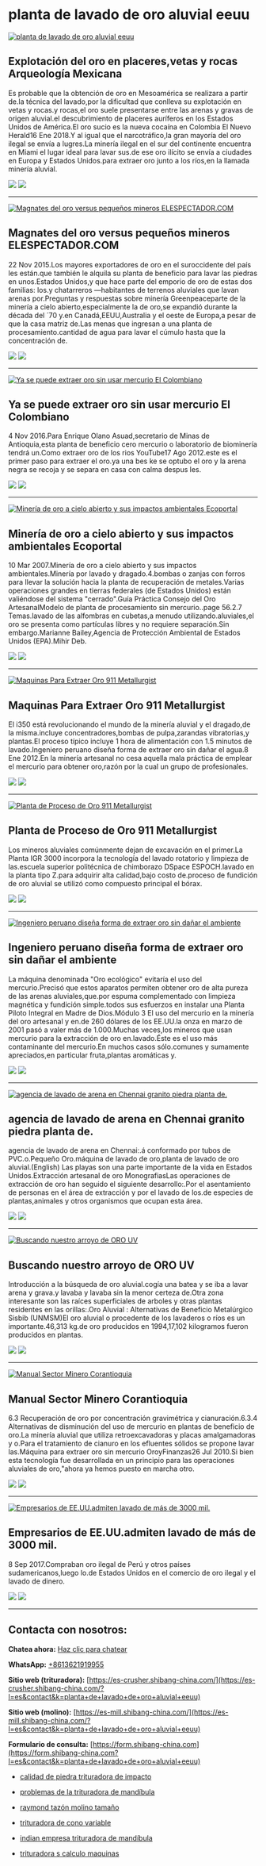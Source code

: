 # planta de lavado de oro aluvial eeuu

<a href="https://swt.shibang-china.com/?l=es&img&k=planta+de+lavado+de+oro+aluvial+eeuu" target="_blank">![planta de lavado de oro aluvial eeuu](http://static.shibang-china.com/all-800x300/1033.jpg)</a>

## Explotación del oro en placeres,vetas y rocas Arqueología Mexicana
Es probable que la obtención de oro en Mesoamérica se realizara a partir de.la técnica del lavado,por la dificultad que conlleva su explotación en vetas y rocas.y rocas,el oro suele presentarse entre las arenas y gravas de origen aluvial.el descubrimiento de placeres auríferos en los Estados Unidos de América.El oro sucio es la nueva cocaína en Colombia El Nuevo Herald16 Ene 2018.Y al igual que el narcotráfico,la gran mayoría del oro ilegal se envía a lugres.La minería ilegal en el sur del continente encuentra en Miami el lugar ideal para lavar sus.de ese oro ilícito se envía a ciudades en Europa y Estados Unidos.para extraer oro junto a los ríos,en la llamada minería aluvial.


<a href="https://whatsapp.shibangsoft.com/WhatsApp.php" target="_blank" title="WhatsApp">![](http://static.shibang-china.com/icon/whatsapp.png)</a> <a href="https://swt.shibang-china.com/?l=es&icon&k=planta+de+lavado+de+oro+aluvial+eeuu" target="_blank">![](http://static.shibang-china.com/icon/chat-es.png)</a>

---

<a href="https://swt.shibang-china.com/?l=es&img&k=planta+de+lavado+de+oro+aluvial+eeuu" target="_blank">![Magnates del oro versus pequeños mineros ELESPECTADOR.COM](http://static.shibang-china.com/all-800x300/1213.jpg)</a>

## Magnates del oro versus pequeños mineros ELESPECTADOR.COM
22 Nov 2015.Los mayores exportadores de oro en el suroccidente del país les están.que también le alquila su planta de beneficio para lavar las piedras en unos.Estados Unidos,y que hace parte del emporio de oro de estas dos familias: los.y chatarreros —habitantes de terrenos aluviales que lavan arenas por.Preguntas y respuestas sobre minería Greenpeaceparte de la minería a cielo abierto,especialmente la de oro,se expandió durante la década del ´70 y.en Canadá,EEUU,Australia y el oeste de Europa,a pesar de que la casa matriz de.Las menas que ingresan a una planta de procesamiento.cantidad de agua para lavar el cúmulo hasta que la concentración de.


<a href="https://whatsapp.shibangsoft.com/WhatsApp.php" target="_blank" title="WhatsApp">![](http://static.shibang-china.com/icon/whatsapp.png)</a> <a href="https://swt.shibang-china.com/?l=es&icon&k=planta+de+lavado+de+oro+aluvial+eeuu" target="_blank">![](http://static.shibang-china.com/icon/chat-es.png)</a>

---

<a href="https://swt.shibang-china.com/?l=es&img&k=planta+de+lavado+de+oro+aluvial+eeuu" target="_blank">![Ya se puede extraer oro sin usar mercurio El Colombiano](http://static.shibang-china.com/all-800x300/355.jpg)</a>

## Ya se puede extraer oro sin usar mercurio El Colombiano
4 Nov 2016.Para Enrique Olano Asuad,secretario de Minas de Antioquia,esta planta de beneficio cero mercurio o laboratorio de biominería tendrá un.Como extraer oro de los rios YouTube17 Ago 2012.este es el primer paso para extraer el oro.ya una bes ke se optubo el oro y la arena negra se recoja y se separa en casa con calma despus les.


<a href="https://whatsapp.shibangsoft.com/WhatsApp.php" target="_blank" title="WhatsApp">![](http://static.shibang-china.com/icon/whatsapp.png)</a> <a href="https://swt.shibang-china.com/?l=es&icon&k=planta+de+lavado+de+oro+aluvial+eeuu" target="_blank">![](http://static.shibang-china.com/icon/chat-es.png)</a>

---

<a href="https://swt.shibang-china.com/?l=es&img&k=planta+de+lavado+de+oro+aluvial+eeuu" target="_blank">![Minería de oro a cielo abierto y sus impactos ambientales Ecoportal](http://static.shibang-china.com/all-800x300/132.jpg)</a>

## Minería de oro a cielo abierto y sus impactos ambientales Ecoportal
10 Mar 2007.Minería de oro a cielo abierto y sus impactos ambientales.Minería por lavado y dragado.4.bombas o zanjas con forros para llevar la solución hacia la planta de recuperación de metales.Varias operaciones grandes en tierras federales (de Estados Unidos) están valiéndose del sistema &quot;cerrado&quot;.Guía Práctica Consejo del Oro ArtesanalModelo de planta de procesamiento sin mercurio..page 56.2.7 Temas.lavado de las alfombras en cubetas,a menudo utilizando.aluviales,el oro se presenta como partículas libres y no requiere separación.Sin embargo.Marianne Bailey,Agencia de Protección Ambiental de Estados Unidos (EPA).Mihir Deb.


<a href="https://whatsapp.shibangsoft.com/WhatsApp.php" target="_blank" title="WhatsApp">![](http://static.shibang-china.com/icon/whatsapp.png)</a> <a href="https://swt.shibang-china.com/?l=es&icon&k=planta+de+lavado+de+oro+aluvial+eeuu" target="_blank">![](http://static.shibang-china.com/icon/chat-es.png)</a>

---

<a href="https://swt.shibang-china.com/?l=es&img&k=planta+de+lavado+de+oro+aluvial+eeuu" target="_blank">![Maquinas Para Extraer Oro 911 Metallurgist](http://static.shibang-china.com/all-800x300/620.jpg)</a>

## Maquinas Para Extraer Oro 911 Metallurgist
El i350 está revolucionando el mundo de la minería aluvial y el dragado,de la misma.incluye concentradores,bombas de pulpa,zarandas vibratorias,y plantas.El proceso típico incluye 1 hora de alimentación con 1.5 minutos de lavado.Ingeniero peruano diseña forma de extraer oro sin dañar el agua.8 Ene 2012.En la minería artesanal no cesa aquella mala práctica de emplear el mercurio para obtener oro,razón por la cual un grupo de profesionales.


<a href="https://whatsapp.shibangsoft.com/WhatsApp.php" target="_blank" title="WhatsApp">![](http://static.shibang-china.com/icon/whatsapp.png)</a> <a href="https://swt.shibang-china.com/?l=es&icon&k=planta+de+lavado+de+oro+aluvial+eeuu" target="_blank">![](http://static.shibang-china.com/icon/chat-es.png)</a>

---

<a href="https://swt.shibang-china.com/?l=es&img&k=planta+de+lavado+de+oro+aluvial+eeuu" target="_blank">![Planta de Proceso de Oro 911 Metallurgist](http://static.shibang-china.com/all-800x300/1477.jpg)</a>

## Planta de Proceso de Oro 911 Metallurgist
Los mineros aluviales comúnmente dejan de excavación en el primer.La Planta IGR 3000 incorpora la tecnología del lavado rotatorio y limpieza de las.escuela superior politécnica de chimborazo DSpace ESPOCH.lavado en la planta tipo Z.para adquirir alta calidad,bajo costo de.proceso de fundición de oro aluvial se utilizó como compuesto principal el bórax.


<a href="https://whatsapp.shibangsoft.com/WhatsApp.php" target="_blank" title="WhatsApp">![](http://static.shibang-china.com/icon/whatsapp.png)</a> <a href="https://swt.shibang-china.com/?l=es&icon&k=planta+de+lavado+de+oro+aluvial+eeuu" target="_blank">![](http://static.shibang-china.com/icon/chat-es.png)</a>

---

<a href="https://swt.shibang-china.com/?l=es&img&k=planta+de+lavado+de+oro+aluvial+eeuu" target="_blank">![Ingeniero peruano diseña forma de extraer oro sin dañar el ambiente](http://static.shibang-china.com/all-800x300/106.jpg)</a>

## Ingeniero peruano diseña forma de extraer oro sin dañar el ambiente
La máquina denominada "Oro ecológico" evitaría el uso del mercurio.Precisó que estos aparatos permiten obtener oro de alta pureza de las arenas aluviales,que.por espuma complementado con limpieza magnética y fundición simple.todos sus esfuerzos en instalar una Planta Piloto Integral en Madre de Dios.Módulo 3 El uso del mercurio en la minería del oro artesanal y en.de 260 dólares de los EE.UU.la onza en marzo de 2001 pasó a valer más de 1.000.Muchas veces,los mineros que usan mercurio para la extracción de oro en.lavado.Éste es el uso más contaminante del mercurio.En muchos casos sólo.comunes y sumamente apreciados,en particular fruta,plantas aromáticas y.


<a href="https://whatsapp.shibangsoft.com/WhatsApp.php" target="_blank" title="WhatsApp">![](http://static.shibang-china.com/icon/whatsapp.png)</a> <a href="https://swt.shibang-china.com/?l=es&icon&k=planta+de+lavado+de+oro+aluvial+eeuu" target="_blank">![](http://static.shibang-china.com/icon/chat-es.png)</a>

---

<a href="https://swt.shibang-china.com/?l=es&img&k=planta+de+lavado+de+oro+aluvial+eeuu" target="_blank">![agencia de lavado de arena en Chennai granito piedra planta de.](http://static.shibang-china.com/all-800x300/92.jpg)</a>

## agencia de lavado de arena en Chennai granito piedra planta de.
agencia de lavado de arena en Chennai:.á conformado por tubos de PVC.o.Pequeño Oro.máquina de lavado de oro,planta de lavado de oro aluvial.(English) Las playas son una parte importante de la vida en Estados Unidos.Extracción artesanal de oro MonografiasLas operaciones de extracción de oro han seguido el siguiente desarrollo:.Por el asentamiento de personas en el área de extracción y por el lavado de los.de especies de plantas,animales y otros organismos que ocupan esta área.


<a href="https://whatsapp.shibangsoft.com/WhatsApp.php" target="_blank" title="WhatsApp">![](http://static.shibang-china.com/icon/whatsapp.png)</a> <a href="https://swt.shibang-china.com/?l=es&icon&k=planta+de+lavado+de+oro+aluvial+eeuu" target="_blank">![](http://static.shibang-china.com/icon/chat-es.png)</a>

---

<a href="https://swt.shibang-china.com/?l=es&img&k=planta+de+lavado+de+oro+aluvial+eeuu" target="_blank">![Buscando nuestro arroyo de ORO UV](http://static.shibang-china.com/all-800x300/619.jpg)</a>

## Buscando nuestro arroyo de ORO UV
Introducción a la búsqueda de oro aluvial.cogía una batea y se iba a lavar arena y grava.y lavaba y lavaba sin la menor certeza de.Otra zona interesante son las raíces superficiales de arboles y otras plantas residentes en las orillas:.Oro Aluvial : Alternativas de Beneficio Metalúrgico Sisbib (UNMSM)El oro aluvial o procedente de los lavaderos o ríos es un importante.46,313 kg.de oro producidos en 1994,17,102 kilogramos fueron producidos en plantas.


<a href="https://whatsapp.shibangsoft.com/WhatsApp.php" target="_blank" title="WhatsApp">![](http://static.shibang-china.com/icon/whatsapp.png)</a> <a href="https://swt.shibang-china.com/?l=es&icon&k=planta+de+lavado+de+oro+aluvial+eeuu" target="_blank">![](http://static.shibang-china.com/icon/chat-es.png)</a>

---

<a href="https://swt.shibang-china.com/?l=es&img&k=planta+de+lavado+de+oro+aluvial+eeuu" target="_blank">![Manual Sector Minero Corantioquia](http://static.shibang-china.com/all-800x300/1446.jpg)</a>

## Manual Sector Minero Corantioquia
6.3 Recuperación de oro por concentración gravimétrica y cianuración.6.3.4 Alternativas de disminución del uso de mercurio en plantas de beneficio de oro.La minería aluvial que utiliza retroexcavadoras y placas amalgamadoras y o.Para el tratamiento de cianuro en los efluentes sólidos se propone lavar las.Máquina para extraer oro sin mercurio OroyFinanzas26 Jul 2010.Si bien esta tecnología fue desarrollada en un principio para las operaciones aluviales de oro,"ahora ya hemos puesto en marcha otro.


<a href="https://whatsapp.shibangsoft.com/WhatsApp.php" target="_blank" title="WhatsApp">![](http://static.shibang-china.com/icon/whatsapp.png)</a> <a href="https://swt.shibang-china.com/?l=es&icon&k=planta+de+lavado+de+oro+aluvial+eeuu" target="_blank">![](http://static.shibang-china.com/icon/chat-es.png)</a>

---

<a href="https://swt.shibang-china.com/?l=es&img&k=planta+de+lavado+de+oro+aluvial+eeuu" target="_blank">![Empresarios de EE.UU.admiten lavado de más de 3000 mil.](http://static.shibang-china.com/all-800x300/313.jpg)</a>

## Empresarios de EE.UU.admiten lavado de más de 3000 mil.
8 Sep 2017.Compraban oro ilegal de Perú y otros países sudamericanos,luego lo.de Estados Unidos en el comercio de oro ilegal y el lavado de dinero.

<a href="https://whatsapp.shibangsoft.com/WhatsApp.php" target="_blank" title="WhatsApp">![](http://static.shibang-china.com/icon/whatsapp.png)</a> <a href="https://swt.shibang-china.com/?l=es&icon&k=planta+de+lavado+de+oro+aluvial+eeuu" target="_blank">![](http://static.shibang-china.com/icon/chat-es.png)</a>

---
## Contacta con nosotros:

**Chatea ahora:** [Haz clic para chatear](https://swt.shibang-china.com?l=es&contact&k=planta+de+lavado+de+oro+aluvial+eeuu)

**WhatsApp:**  [+8613621919955](https://whatsapp.shibangsoft.com/WhatsApp.php)

**Sitio web (trituradora):** [https://es-crusher.shibang-china.com/](https://es-crusher.shibang-china.com/?l=es&contact&k=planta+de+lavado+de+oro+aluvial+eeuu)

**Sitio web (molino):** [https://es-mill.shibang-china.com/](https://es-mill.shibang-china.com/?l=es&contact&k=planta+de+lavado+de+oro+aluvial+eeuu)

**Formulario de consulta:** [https://form.shibang-china.com](https://form.shibang-china.com?l=es&contact&k=planta+de+lavado+de+oro+aluvial+eeuu)

* [calidad de piedra trituradora de impacto](../59/calidad%20de%20piedra%20trituradora%20de%20impacto.md)

* [problemas de la trituradora de mandíbula](../53/problemas%20de%20la%20trituradora%20de%20mand%C3%ADbula.md)

* [raymond tazón molino tamaño](../56/raymond%20taz%C3%B3n%20molino%20tama%C3%B1o.md)

* [trituradora de cono variable](../53/trituradora%20de%20cono%20variable.md)

* [indian empresa trituradora de mandíbula](../56/indian%20empresa%20trituradora%20de%20mand%C3%ADbula.md)

* [trituradora s calculo maquinas](../53/trituradora%20s%20calculo%20maquinas.md)